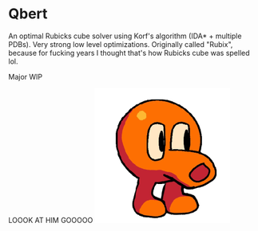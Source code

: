
# Qbert
An optimal Rubicks cube solver using Korf's algorithm (IDA* + multiple PDBs). Very strong low level optimizations.
Originally called "Rubix", because for fucking years I thought that's how Rubicks cube was spelled lol.

Major WIP

LOOOK AT HIM GOOOOO
![wobbly qbert](wobbly_qbert.gif)
